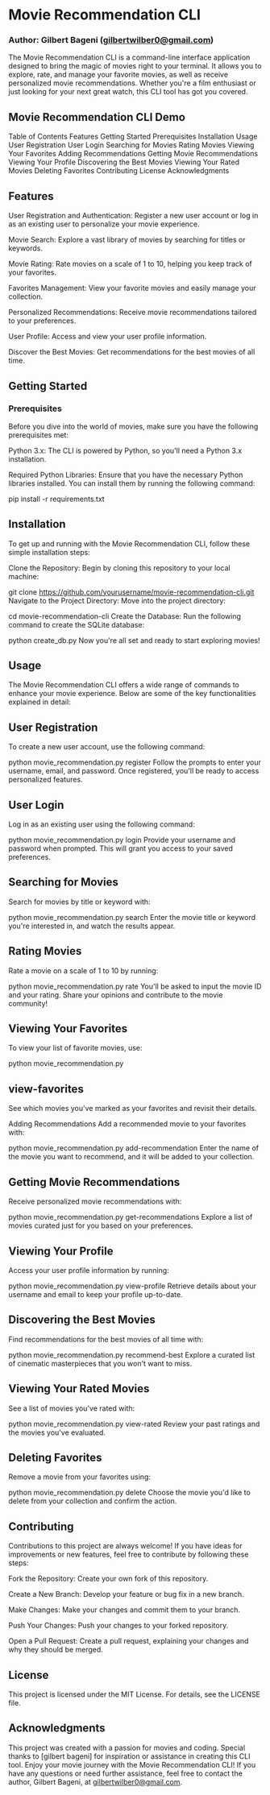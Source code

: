 # Movie Recommendation CLI
### Author: Gilbert Bageni (gilbertwilber0@gmail.com)

The Movie Recommendation CLI is a command-line interface application designed to bring the magic of movies right to your terminal. It allows you to explore, rate, and manage your favorite movies, as well as receive personalized movie recommendations. Whether you're a film enthusiast or just looking for your next great watch, this CLI tool has got you covered.

## Movie Recommendation CLI Demo

Table of Contents
Features
Getting Started
Prerequisites
Installation
Usage
User Registration
User Login
Searching for Movies
Rating Movies
Viewing Your Favorites
Adding Recommendations
Getting Movie Recommendations
Viewing Your Profile
Discovering the Best Movies
Viewing Your Rated Movies
Deleting Favorites
Contributing
License
Acknowledgments

## Features
 User Registration and Authentication: Register a new user account or log in as an existing user to personalize your movie experience.

Movie Search: Explore a vast library of movies by searching for titles or keywords.

Movie Rating: Rate movies on a scale of 1 to 10, helping you keep track of your favorites.

Favorites Management: View your favorite movies and easily manage your collection.

Personalized Recommendations: Receive movie recommendations tailored to your preferences.

User Profile: Access and view your user profile information.

Discover the Best Movies: Get recommendations for the best movies of all time.

## Getting Started
### Prerequisites
Before you dive into the world of movies, make sure you have the following prerequisites met:

Python 3.x: The CLI is powered by Python, so you'll need a Python 3.x installation.

Required Python Libraries: Ensure that you have the necessary Python libraries installed. You can install them by running the following command:

pip install -r requirements.txt
## Installation
To get up and running with the Movie Recommendation CLI, follow these simple installation steps:

Clone the Repository: Begin by cloning this repository to your local machine:

git clone https://github.com/yourusername/movie-recommendation-cli.git
Navigate to the Project Directory: Move into the project directory:

cd movie-recommendation-cli
Create the Database: Run the following command to create the SQLite database:

python create_db.py
Now you're all set and ready to start exploring movies!

## Usage
The Movie Recommendation CLI offers a wide range of commands to enhance your movie experience. Below are some of the key functionalities explained in detail:

## User Registration
To create a new user account, use the following command:

python movie_recommendation.py register
Follow the prompts to enter your username, email, and password. Once registered, you'll be ready to access personalized features.

## User Login
Log in as an existing user using the following command:


python movie_recommendation.py login
Provide your username and password when prompted. This will grant you access to your saved preferences.

## Searching for Movies
Search for movies by title or keyword with:

python movie_recommendation.py search
Enter the movie title or keyword you're interested in, and watch the results appear.

## Rating Movies
Rate a movie on a scale of 1 to 10 by running:

python movie_recommendation.py rate
You'll be asked to input the movie ID and your rating. Share your opinions and contribute to the movie community!

## Viewing Your Favorites
To view your list of favorite movies, use:


python movie_recommendation.py 
## view-favorites
See which movies you've marked as your favorites and revisit their details.

Adding Recommendations
Add a recommended movie to your favorites with:


python movie_recommendation.py add-recommendation
Enter the name of the movie you want to recommend, and it will be added to your collection.

## Getting Movie Recommendations
Receive personalized movie recommendations with:


python movie_recommendation.py get-recommendations
Explore a list of movies curated just for you based on your preferences.

## Viewing Your Profile
Access your user profile information by running:


python movie_recommendation.py view-profile
Retrieve details about your username and email to keep your profile up-to-date.

## Discovering the Best Movies
Find recommendations for the best movies of all time with:


python movie_recommendation.py recommend-best
Explore a curated list of cinematic masterpieces that you won't want to miss.

## Viewing Your Rated Movies
See a list of movies you've rated with:


python movie_recommendation.py view-rated
Review your past ratings and the movies you've evaluated.

## Deleting Favorites
Remove a movie from your favorites using:

python movie_recommendation.py delete
Choose the movie you'd like to delete from your collection and confirm the action.

## Contributing
Contributions to this project are always welcome! If you have ideas for improvements or new features, feel free to contribute by following these steps:

Fork the Repository: Create your own fork of this repository.

Create a New Branch: Develop your feature or bug fix in a new branch.

Make Changes: Make your changes and commit them to your branch.

Push Your Changes: Push your changes to your forked repository.

Open a Pull Request: Create a pull request, explaining your changes and why they should be merged.

## License
This project is licensed under the MIT License. For details, see the LICENSE file.

## Acknowledgments
This project was created with a passion for movies and coding.
Special thanks to [gilbert bageni] for inspiration or assistance in creating this CLI tool.
Enjoy your movie journey with the Movie Recommendation CLI! If you have any questions or need further assistance, feel free to contact the author, Gilbert Bageni, at gilbertwilber0@gmail.com.




